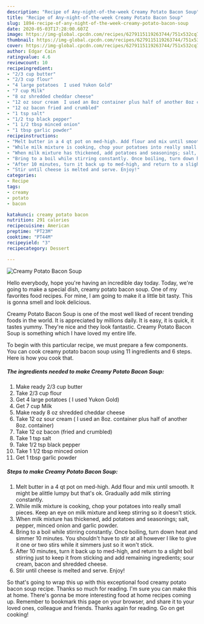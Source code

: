 ```yaml
---
description: "Recipe of Any-night-of-the-week Creamy Potato Bacon Soup"
title: "Recipe of Any-night-of-the-week Creamy Potato Bacon Soup"
slug: 1894-recipe-of-any-night-of-the-week-creamy-potato-bacon-soup
date: 2020-05-03T17:28:00.607Z
image: https://img-global.cpcdn.com/recipes/6279115119263744/751x532cq70/creamy-potato-bacon-soup-recipe-main-photo.jpg
thumbnail: https://img-global.cpcdn.com/recipes/6279115119263744/751x532cq70/creamy-potato-bacon-soup-recipe-main-photo.jpg
cover: https://img-global.cpcdn.com/recipes/6279115119263744/751x532cq70/creamy-potato-bacon-soup-recipe-main-photo.jpg
author: Edgar Cain
ratingvalue: 4.6
reviewcount: 10
recipeingredient:
- "2/3 cup butter"
- "2/3 cup flour"
- "4 large potatoes  I used Yukon Gold"
- "7 cup Milk"
- "8 oz shredded cheddar cheese"
- "12 oz sour cream  I used an 8oz container plus half of another 8oz container"
- "12 oz bacon fried and crumbled"
- "1 tsp salt"
- "1/2 tsp black pepper"
- "1 1/2 tbsp minced onion"
- "1 tbsp garlic powder"
recipeinstructions:
- "Melt butter in a 4 qt pot on med-high. Add flour and mix until smooth. It might be alittle lumpy but that&#39;s ok. Gradually add milk stirring constantly."
- "While milk mixture is cooking, chop your potatoes into really small pieces. Keep an eye on milk mixture and keep stirring so it doesn&#39;t stick."
- "When milk mixture has thickened, add potatoes and seasonings; salt, pepper, minced onion and garlic powder."
- "Bring to a boil while stirring constantly. Once boiling, turn down heat and simmer 10 minutes. You shouldn&#39;t have to stir at all however I like to give it one or two stirs while it simmers just so it won&#39;t stick."
- "After 10 minutes, turn it back up to med-high, and return to a slight boil stirring just to keep it from sticking and add remaining ingredients; sour cream, bacon and shredded cheese."
- "Stir until cheese is melted and serve. Enjoy!"
categories:
- Recipe
tags:
- creamy
- potato
- bacon

katakunci: creamy potato bacon 
nutrition: 291 calories
recipecuisine: American
preptime: "PT23M"
cooktime: "PT44M"
recipeyield: "3"
recipecategory: Dessert

---
```



![Creamy Potato Bacon Soup](https://img-global.cpcdn.com/recipes/6279115119263744/751x532cq70/creamy-potato-bacon-soup-recipe-main-photo.jpg)

Hello everybody, hope you're having an incredible day today. Today, we're going to make a special dish, creamy potato bacon soup. One of my favorites food recipes. For mine, I am going to make it a little bit tasty. This is gonna smell and look delicious.

Creamy Potato Bacon Soup is one of the most well liked of recent trending foods in the world. It is appreciated by millions daily. It is easy, it is quick, it tastes yummy. They're nice and they look fantastic. Creamy Potato Bacon Soup is something which I have loved my entire life.




To begin with this particular recipe, we must prepare a few components. You can cook creamy potato bacon soup using 11 ingredients and 6 steps. Here is how you cook that.

<!--inarticleads1-->

##### The ingredients needed to make Creamy Potato Bacon Soup:

1. Make ready 2/3 cup butter
1. Take 2/3 cup flour
1. Get 4 large potatoes ( I used Yukon Gold)
1. Get 7 cup Milk
1. Make ready 8 oz shredded cheddar cheese
1. Take 12 oz sour cream ( I used an 8oz. container plus half of another 8oz. container)
1. Take 12 oz bacon (fried and crumbled)
1. Take 1 tsp salt
1. Take 1/2 tsp black pepper
1. Take 1 1/2 tbsp minced onion
1. Get 1 tbsp garlic powder




<!--inarticleads2-->

##### Steps to make Creamy Potato Bacon Soup:

1. Melt butter in a 4 qt pot on med-high. Add flour and mix until smooth. It might be alittle lumpy but that&#39;s ok. Gradually add milk stirring constantly.
1. While milk mixture is cooking, chop your potatoes into really small pieces. Keep an eye on milk mixture and keep stirring so it doesn&#39;t stick.
1. When milk mixture has thickened, add potatoes and seasonings; salt, pepper, minced onion and garlic powder.
1. Bring to a boil while stirring constantly. Once boiling, turn down heat and simmer 10 minutes. You shouldn&#39;t have to stir at all however I like to give it one or two stirs while it simmers just so it won&#39;t stick.
1. After 10 minutes, turn it back up to med-high, and return to a slight boil stirring just to keep it from sticking and add remaining ingredients; sour cream, bacon and shredded cheese.
1. Stir until cheese is melted and serve. Enjoy!




So that's going to wrap this up with this exceptional food creamy potato bacon soup recipe. Thanks so much for reading. I'm sure you can make this at home. There's gonna be more interesting food at home recipes coming up. Remember to bookmark this page on your browser, and share it to your loved ones, colleague and friends. Thanks again for reading. Go on get cooking!
